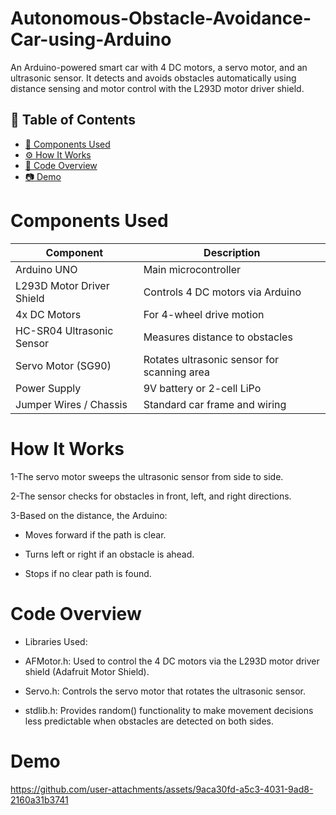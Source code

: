 # Autonomous-Obstacle-Avoidance-Car-using-Arduino
An Arduino-powered smart car with 4 DC motors, a servo motor, and an ultrasonic sensor. It detects and avoids obstacles automatically using distance sensing and motor control with the L293D motor driver shield.

## 📑 Table of Contents

- [🔩 Components Used](#components-used)
- [⚙️ How It Works](#how-it-works)
- [📁 Code Overview](#code-overview)
- [📷 Demo](#demo)


# Components Used

| Component                 | Description                                 |
| ------------------------- | ------------------------------------------- |
| Arduino UNO               | Main microcontroller                        |
| L293D Motor Driver Shield | Controls 4 DC motors via Arduino            |
| 4x DC Motors              | For 4-wheel drive motion                    |
| HC-SR04 Ultrasonic Sensor | Measures distance to obstacles              |
| Servo Motor (SG90)        | Rotates ultrasonic sensor for scanning area |
| Power Supply              | 9V battery or 2-cell LiPo                   |
| Jumper Wires / Chassis    | Standard car frame and wiring               |

# How It Works
1-The servo motor sweeps the ultrasonic sensor from side to side.

2-The sensor checks for obstacles in front, left, and right directions.

3-Based on the distance, the Arduino:

- Moves forward if the path is clear.

- Turns left or right if an obstacle is ahead.

- Stops if no clear path is found.

# Code Overview

- Libraries Used:

- AFMotor.h: Used to control the 4 DC motors via the L293D motor driver shield (Adafruit Motor Shield).

- Servo.h: Controls the servo motor that rotates the ultrasonic sensor.

- stdlib.h: Provides random() functionality to make movement decisions less predictable when obstacles are detected on both sides.

# Demo

https://github.com/user-attachments/assets/9aca30fd-a5c3-4031-9ad8-2160a31b3741

